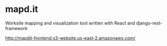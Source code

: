 # mapd.it
Worksite mapping and visualization tool written with React and django-rest-framework

http://mapdit-frontend.s3-website.us-east-2.amazonaws.com/

